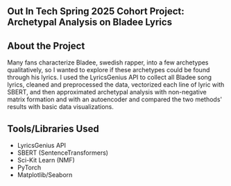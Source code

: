 ## Out In Tech Spring 2025 Cohort Project: Archetypal Analysis on Bladee Lyrics

## About the Project

Many fans characterize Bladee, swedish rapper, into a few archetypes qualitatively, so I wanted to explore if these archetypes could be found through his lyrics. I used the LyricsGenius API to collect all Bladee song lyrics, cleaned and preprocessed the data, 
vectorized each line of lyric with SBERT, and then approximated archetypal analysis with non-negative matrix formation and with an autoencoder and compared the two methods' results with basic data visualizations. 

## Tools/Libraries Used

- LyricsGenius API
- SBERT (SentenceTransformers)
- Sci-Kit Learn (NMF)
- PyTorch
- Matplotlib/Seaborn
